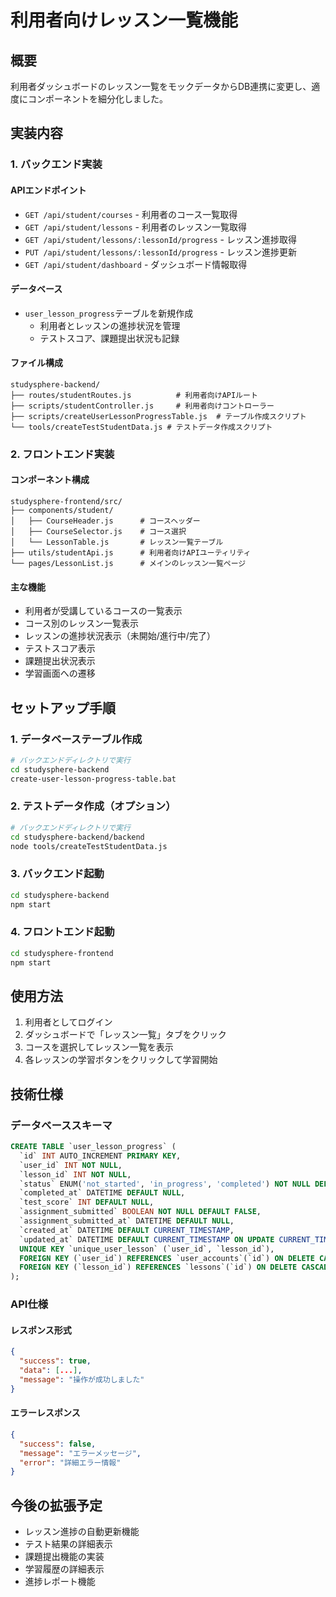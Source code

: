 # 利用者向けレッスン一覧機能

## 概要

利用者ダッシュボードのレッスン一覧をモックデータからDB連携に変更し、適度にコンポーネントを細分化しました。

## 実装内容

### 1. バックエンド実装

#### APIエンドポイント
- `GET /api/student/courses` - 利用者のコース一覧取得
- `GET /api/student/lessons` - 利用者のレッスン一覧取得
- `GET /api/student/lessons/:lessonId/progress` - レッスン進捗取得
- `PUT /api/student/lessons/:lessonId/progress` - レッスン進捗更新
- `GET /api/student/dashboard` - ダッシュボード情報取得

#### データベース
- `user_lesson_progress`テーブルを新規作成
  - 利用者とレッスンの進捗状況を管理
  - テストスコア、課題提出状況も記録

#### ファイル構成
```
studysphere-backend/
├── routes/studentRoutes.js          # 利用者向けAPIルート
├── scripts/studentController.js     # 利用者向けコントローラー
├── scripts/createUserLessonProgressTable.js  # テーブル作成スクリプト
└── tools/createTestStudentData.js # テストデータ作成スクリプト
```

### 2. フロントエンド実装

#### コンポーネント構成
```
studysphere-frontend/src/
├── components/student/
│   ├── CourseHeader.js      # コースヘッダー
│   ├── CourseSelector.js    # コース選択
│   └── LessonTable.js       # レッスン一覧テーブル
├── utils/studentApi.js      # 利用者向けAPIユーティリティ
└── pages/LessonList.js      # メインのレッスン一覧ページ
```

#### 主な機能
- 利用者が受講しているコースの一覧表示
- コース別のレッスン一覧表示
- レッスンの進捗状況表示（未開始/進行中/完了）
- テストスコア表示
- 課題提出状況表示
- 学習画面への遷移

## セットアップ手順

### 1. データベーステーブル作成

```bash
# バックエンドディレクトリで実行
cd studysphere-backend
create-user-lesson-progress-table.bat
```

### 2. テストデータ作成（オプション）

```bash
# バックエンドディレクトリで実行
cd studysphere-backend/backend
node tools/createTestStudentData.js
```

### 3. バックエンド起動

```bash
cd studysphere-backend
npm start
```

### 4. フロントエンド起動

```bash
cd studysphere-frontend
npm start
```

## 使用方法

1. 利用者としてログイン
2. ダッシュボードで「レッスン一覧」タブをクリック
3. コースを選択してレッスン一覧を表示
4. 各レッスンの学習ボタンをクリックして学習開始

## 技術仕様

### データベーススキーマ

```sql
CREATE TABLE `user_lesson_progress` (
  `id` INT AUTO_INCREMENT PRIMARY KEY,
  `user_id` INT NOT NULL,
  `lesson_id` INT NOT NULL,
  `status` ENUM('not_started', 'in_progress', 'completed') NOT NULL DEFAULT 'not_started',
  `completed_at` DATETIME DEFAULT NULL,
  `test_score` INT DEFAULT NULL,
  `assignment_submitted` BOOLEAN NOT NULL DEFAULT FALSE,
  `assignment_submitted_at` DATETIME DEFAULT NULL,
  `created_at` DATETIME DEFAULT CURRENT_TIMESTAMP,
  `updated_at` DATETIME DEFAULT CURRENT_TIMESTAMP ON UPDATE CURRENT_TIMESTAMP,
  UNIQUE KEY `unique_user_lesson` (`user_id`, `lesson_id`),
  FOREIGN KEY (`user_id`) REFERENCES `user_accounts`(`id`) ON DELETE CASCADE,
  FOREIGN KEY (`lesson_id`) REFERENCES `lessons`(`id`) ON DELETE CASCADE
);
```

### API仕様

#### レスポンス形式
```json
{
  "success": true,
  "data": [...],
  "message": "操作が成功しました"
}
```

#### エラーレスポンス
```json
{
  "success": false,
  "message": "エラーメッセージ",
  "error": "詳細エラー情報"
}
```

## 今後の拡張予定

- レッスン進捗の自動更新機能
- テスト結果の詳細表示
- 課題提出機能の実装
- 学習履歴の詳細表示
- 進捗レポート機能
